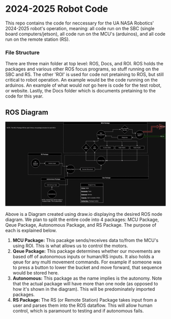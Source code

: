 # 2024-2025 Robot Code
This repo contains the code for neccessary for the UA NASA Robotics' 2024-2025 robot's operation, meaning: all code run on the SBC (single board computers/jetson), all code run on the MCU's (arduinos), and all code run on the remote station (RS).

### File Structure
There are three main folder at top level: ROS, Docs, and ROI. ROS holds the packages and various other ROS focus programs, so stuff running on the SBC and RS. The other 'ROI' is used for code not pretaining to ROS, but still critical to robot operation. An example would be the code running on the arduinos. An example of what would *not* go here is code for the test robot, or website. Lastly, the Docs folder which is documents pretaining to the code for this year.

## ROS Diagram

![Image Didn't Load :(](./Docs/ROS_Flowchart.png "ROS Diagram")

Above is a Diagram created using draw.io displaying the desired ROS node diagram. We plan to split the entire code into 4 packages: MCU Package, Qeue Package, Autonomous Package, and RS Package. The purpose of each is explained below.
1. **MCU Package:** This pacakge sends/receives data to/from the MCU's using ROI. This is what allows us to control the motors.
2. **Qeue Package:** This package determines whether our movements are based off of autonomous inputs or human/RS inputs. It also holds a qeue for any multi movement commands. For example if someone was to press a button to lower the bucket and move forward, that sequence would be stored here.
3. **Autonomous:** This package as the name implies is the autonomy. Note that the actual package will have more than one node (as opposed to how it's shown in the diagram). This will be predominately imported packages.
4. **RS Package:** The RS (or Remote Station) Package takes input from a user and parses them into the ROS dataflow. This will allow human control, which is paramount to testing and if autonomous fails.